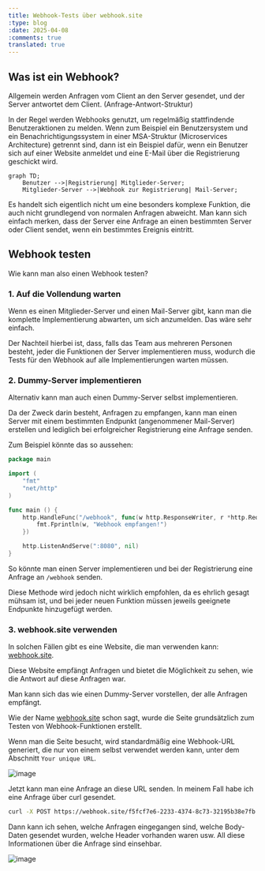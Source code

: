 ```yaml
---
title: Webhook-Tests über webhook.site
:type: blog
:date: 2025-04-08
:comments: true
translated: true
---
```


## Was ist ein Webhook?
Allgemein werden Anfragen vom Client an den Server gesendet, und der Server antwortet dem Client. (Anfrage-Antwort-Struktur)

In der Regel werden Webhooks genutzt, um regelmäßig stattfindende Benutzeraktionen zu melden. Wenn zum Beispiel ein Benutzersystem und ein Benachrichtigungssystem in einer MSA-Struktur (Microservices Architecture) getrennt sind, dann ist ein Beispiel dafür, wenn ein Benutzer sich auf einer Website anmeldet und eine E-Mail über die Registrierung geschickt wird.

```mermaid
graph TD;
    Benutzer -->|Registrierung| Mitglieder-Server;
    Mitglieder-Server -->|Webhook zur Registrierung| Mail-Server;
```

Es handelt sich eigentlich nicht um eine besonders komplexe Funktion, die auch nicht grundlegend von normalen Anfragen abweicht. Man kann sich einfach merken, dass der Server eine Anfrage an einen bestimmten Server oder Client sendet, wenn ein bestimmtes Ereignis eintritt.

## Webhook testen
Wie kann man also einen Webhook testen?

### 1. Auf die Vollendung warten
Wenn es einen Mitglieder-Server und einen Mail-Server gibt, kann man die komplette Implementierung abwarten, um sich anzumelden. Das wäre sehr einfach.

Der Nachteil hierbei ist, dass, falls das Team aus mehreren Personen besteht, jeder die Funktionen der Server implementieren muss, wodurch die Tests für den Webhook auf alle Implementierungen warten müssen.

### 2. Dummy-Server implementieren
Alternativ kann man auch einen Dummy-Server selbst implementieren.

Da der Zweck darin besteht, Anfragen zu empfangen, kann man einen Server mit einem bestimmten Endpunkt (angenommener Mail-Server) erstellen und lediglich bei erfolgreicher Registrierung eine Anfrage senden.

Zum Beispiel könnte das so aussehen:
```go
package main

import (
    "fmt"
    "net/http"
)

func main () {
    http.HandleFunc("/webhook", func(w http.ResponseWriter, r *http.Request) {
        fmt.Fprintln(w, "Webhook empfangen!")
    })

    http.ListenAndServe(":8080", nil)
}
```

So könnte man einen Server implementieren und bei der Registrierung eine Anfrage an `/webhook` senden.

Diese Methode wird jedoch nicht wirklich empfohlen, da es ehrlich gesagt mühsam ist, und bei jeder neuen Funktion müssen jeweils geeignete Endpunkte hinzugefügt werden.

### 3. webhook.site verwenden
In solchen Fällen gibt es eine Website, die man verwenden kann: [webhook.site](https://webhook.site).

Diese Website empfängt Anfragen und bietet die Möglichkeit zu sehen, wie die Antwort auf diese Anfragen war.

Man kann sich das wie einen Dummy-Server vorstellen, der alle Anfragen empfängt.

Wie der Name [webhook.site](https://webhook.site) schon sagt, wurde die Seite grundsätzlich zum Testen von Webhook-Funktionen erstellt.

Wenn man die Seite besucht, wird standardmäßig eine Webhook-URL generiert, die nur von einem selbst verwendet werden kann, unter dem Abschnitt `Your unique URL`.

![image](/images/web/webhook-site-1744548964663.png)

Jetzt kann man eine Anfrage an diese URL senden. In meinem Fall habe ich eine Anfrage über curl gesendet.

```bash
curl -X POST https://webhook.site/f5fcf7e6-2233-4374-8c73-32195b38e7fb -H "Content-Type: application/json" -d '{"name":"test"}'
```

Dann kann ich sehen, welche Anfragen eingegangen sind, welche Body-Daten gesendet wurden, welche Header vorhanden waren usw. All diese Informationen über die Anfrage sind einsehbar.

![image](/images/web/webhook-site-1744549082978.png)
